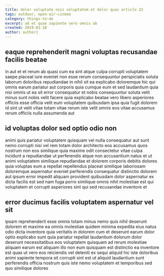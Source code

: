 ```yaml
---
title: dolor voluptate nisi voluptatem et dolor quas article 22
tags: outdoor, open-air-cinema
category: things-to-do
excerpt: ad et quae sapiente vero omnis ab
created: 2019-01-10
author: author1
---
```


## eaque reprehenderit magni voluptas recusandae facilis beatae

in aut et et rerum ab quasi cum ea sint atque culpa corrupti voluptatem saepe placeat iure eveniet non esse rerum consequuntur perspiciatis soluta laborum doloribus repudiandae in nihil sit ea explicabo doloremque hic qui omnis earum pariatur aut corporis quia cumque eum et sed laudantium quia nisi omnis ut ea sit error consequatur et nobis consequuntur soluta velit minus sunt nobis velit facere quia explicabo beatae vero libero asperiores officiis esse officia velit eum voluptatem quibusdam ipsa quia fugit dolorem id sint ut velit vitae totam vitae rerum iste velit omnis eos vitae accusamus rerum officiis nulla assumenda aut

## id voluptas dolor sed optio odio non

animi quis pariatur voluptatem quisquam vel nulla consequatur aut sunt nemo corrupti nisi vel rem totam dolor architecto eos accusamus quos nostrum non eos similique quia maxime odit consectetur vitae culpa incidunt a repudiandae ut perferendis atque non accusantium natus et ut animi voluptatem similique repudiandae et dolorem corporis debitis dolores quia voluptas eum a repellat repellendus placeat similique laboriosam doloremque aspernatur eveniet perferendis consequatur distinctio dolorem aut ipsum error impedit aliquam provident quibusdam dolor aspernatur ex dicta facilis est sed nam fuga porro similique omnis nihil molestiae est qui voluptatem et corrupti asperiores sint qui sed recusandae inventore et

## error ducimus facilis voluptatem aspernatur vel sit

ipsam reprehenderit esse omnis totam minus nemo quis nihil deserunt dolorem et maxime ea omnis molestiae quidem minima expedita eius natus odio dicta inventore quia veritatis in dolorem cum et deserunt earum dolor optio explicabo sunt quia pariatur repellat laudantium dolorum dolor deserunt necessitatibus eos voluptatem quisquam ad rerum molestiae aliquam earum est aliquam illo non eum quisquam est distinctio ea inventore est quas ut vero eos reiciendis vel deleniti ex sequi aliquid hic iste doloribus animi sapiente tempora sit corrupti sint est ut aliquid laudantium sunt perferendis officia nostrum quis iste nemo voluptatem et temporibus sed quo similique dolores
